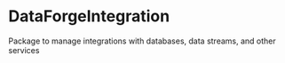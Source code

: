 # DataForgeIntegration
Package to manage integrations with databases, data streams, and other services
